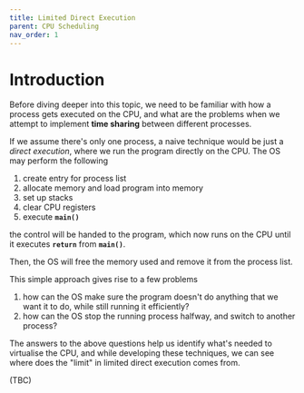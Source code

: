 ```yaml
---
title: Limited Direct Execution
parent: CPU Scheduling
nav_order: 1
---
```

# Introduction
Before diving deeper into this topic, we need to be familiar with how a process gets executed on the CPU, and what are the problems when we attempt to implement **time sharing** between different processes.

If we assume there's only one process, a naive technique would be just a *direct execution*, where we run the program directly on the CPU. The OS may perform the following
1. create entry for process list
2. allocate memory and load program into memory
3. set up stacks
4. clear CPU registers
5. execute **`main()`**

the control will be handed to the program, which now runs on the CPU until it executes **`return`** from **`main()`**.

Then, the OS will free the memory used and remove it from the process list.

This simple approach gives rise to a few problems
1. how can the OS make sure the program doesn't do anything that we want it to do, while still running it efficiently?
2. how can the OS stop the running process halfway, and switch to another process?

The answers to the above questions help us identify what's needed to virtualise the CPU, and while developing these techniques, we can see where does the "limit" in limited direct execution comes from.

(TBC)